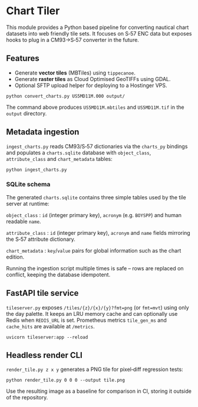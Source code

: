 # Chart Tiler

This module provides a Python based pipeline for converting nautical chart
datasets into web friendly tile sets. It focuses on S‑57 ENC data but exposes
hooks to plug in a CM93→S‑57 converter in the future.

## Features

* Generate **vector tiles** (MBTiles) using `tippecanoe`.
* Generate **raster tiles** as Cloud Optimised GeoTIFFs using GDAL.
* Optional SFTP upload helper for deploying to a Hostinger VPS.

```
python convert_charts.py US5MD11M.000 output/
```

The command above produces `US5MD11M.mbtiles` and `US5MD11M.tif` in the
`output` directory.

## Metadata ingestion

`ingest_charts.py` reads CM93/S‑57 dictionaries via the `charts_py` bindings and
populates a `charts.sqlite` database with `object_class`, `attribute_class` and
`chart_metadata` tables:

```
python ingest_charts.py
```

### SQLite schema

The generated ``charts.sqlite`` contains three simple tables used by the tile
server at runtime:

``object_class``
: ``id`` (integer primary key), ``acronym`` (e.g. ``BOYSPP``) and human readable
  ``name``.

``attribute_class``
: ``id`` (integer primary key), ``acronym`` and ``name`` fields mirroring the
  S‑57 attribute dictionary.

``chart_metadata``
: ``key``/``value`` pairs for global information such as the chart edition.

Running the ingestion script multiple times is safe – rows are replaced on
conflict, keeping the database idempotent.

## FastAPI tile service

`tileserver.py` exposes `/tiles/{z}/{x}/{y}?fmt=png` (or `fmt=mvt`) using only
the day palette. It keeps an LRU memory cache and can optionally use Redis when
`REDIS_URL` is set. Prometheus metrics `tile_gen_ms` and `cache_hits` are
available at `/metrics`.

```
uvicorn tileserver:app --reload
```

## Headless render CLI

`render_tile.py z x y` generates a PNG tile for pixel‑diff regression tests:

```
python render_tile.py 0 0 0 --output tile.png
```

Use the resulting image as a baseline for comparison in CI, storing it outside
of the repository.

